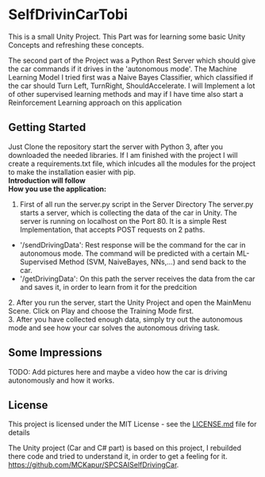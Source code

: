 # SelfDrivinCarTobi
This is a small Unity Project. 
This Part was for learning some basic Unity Concepts and refreshing these concepts.

The second part of the Project was a Python Rest Server which should give the car commands if it drives in the 'autonomous mode'.
The Machine Learning Model  I tried first was a Naive Bayes Classifier, which classified if the car should Turn Left, TurnRight, ShouldAccelerate.
I will Implement a lot of other supervised learning methods and may if I have time also start a Reinforcement Learning approach on this application

## Getting Started
Just Clone the repository start the server with Python 3, after you downloaded the needed libraries.
If I am finished with the project I will create a requirements.txt file, which inlcudes all the modules for the project to make the installation easier with pip. <br>
<b> Introduction will follow </b>
<br>
<b>How you use the application:</b> <br>
1.   First of all run the server.py script in the Server Directory 
  The server.py starts a server, which is collecting the data of the car in Unity.
  The server is running on localhost on the Port 80. It is a simple Rest Implementation, that accepts POST requests on 2 paths.</li> 
  <ul>
      <li>'/sendDrivingData': Rest response will be the command for the car in autonomous mode. The command will be predicted with
      a certain ML-Supervised Method (SVM, NaiveBayes, NNs,...) and send back to the car. </li>
      <li> '/getDrivingData': On this path the server receives the data from the car and saves it, in order to learn from it for the        predcition </li>
  </ul>
2.   After you run the server, start the Unity Project and open the MainMenu Scene.
  Click on Play and choose the Training Mode first. <br>
3.   After you have collected enough data, simply try out the autonomous mode and see how your car solves the autonomous driving task.


## Some Impressions
TODO: Add pictures here and maybe a video how the car is driving autonomously and how it works.



  

## License

This project is licensed under the MIT License - see the [LICENSE.md](LICENSE.md) file for details



















The Unity project (Car and C# part) is based on this project, I rebuilded there code and tried to understand it, in order to get a feeling for it.
https://github.com/MCKapur/SPCSAISelfDrivingCar.

